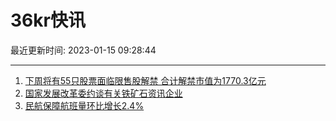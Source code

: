 # 36kr快讯

最近更新时间: 2023-01-15 09:28:44

--- 
1. [下周将有55只股票面临限售股解禁 合计解禁市值为1770.3亿元](https://www.36kr.com/newsflashes/2088509922284801) 
2. [国家发展改革委约谈有关铁矿石资讯企业](https://www.36kr.com/newsflashes/2088520295798276) 
3. [民航保障航班量环比增长2.4%](https://www.36kr.com/newsflashes/2088523431613953) 
